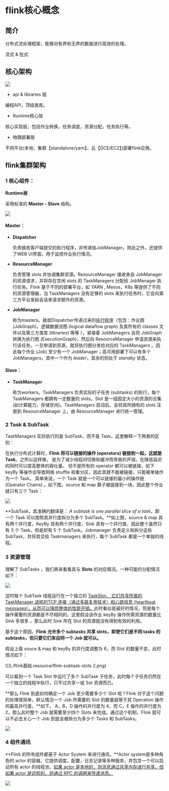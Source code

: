 # flink核心概念

## 简介

分布式流处理框架，能够对有界和无界的数据进行高效的处理。

流式 & 批式

## 核心架构

![](./flink基础.resource/flink-stack.png)

- api & libraries 层

编程API，顶级类库。

- Runtime核心层

核心实现层，包括作业转换，任务调度，资源分配，任务执行等。

- 物理部署层

不同平台(本地、集群【standalone/yarn】、云【GCE/EC2】)部署flink应用。

## flink集群架构

### 1 核心组件：

**Runtime层**

采用标准的 **Master - Slave** 结构。

![](./flink基础.resource/flink-application-submission.png)

#### Master：

- **Dispatcher**

  负责接收客户端提交的执行程序，并传递给JobManager。除此之外，还提供了WEB UI界面，用于监控作业执行情况。

- **ResourceManager**

  负责管理 slots 并协调集群资源。ResourceManager 接收来自 JobManager 的资源请求，并将存在空闲 slots 的 TaskManagers 分配给 JobManager 执行任务。Flink 基于不同的部署平台，如 YARN , Mesos，K8s 等提供了不同的资源管理器，当 TaskManagers 没有足够的 slots 来执行任务时，它会向第三方平台发起会话来请求额外的资源。

- **JobManager**

  称为masters。接收Dispatcher传递过来的<u>执行程序</u>（包含：作业图 (JobGraph)，逻辑数据流图 (logical dataflow graph) 及其所有的 classes 文件以及第三方类库 (libraries) 等等 ），紧接着 JobManagers 会将 JobGraph 转换为执行图 (ExecutionGraph)，然后向 ResourceManager 申请资源来执行该任务，一旦申请到资源，就将执行图分发给对应的 TaskManagers 。因此每个作业 (Job) 至少有一个 JobManager；高可用部署下可以有多个 JobManagers，其中一个作为 *leader*，其余的则处于 *standby* 状态。

#### Slave：

- **TaskManager**

  称为workers。TaskManagers 负责实际的子任务 (subtasks) 的执行，每个 TaskManagers 都拥有一定数量的 slots。Slot 是一组固定大小的资源的合集 (如计算能力，存储空间)。TaskManagers 启动后，会将其所拥有的 slots 注册到 ResourceManager 上，由 ResourceManager 进行统一管理。

### 2 Task & SubTask

TaskManagers 实际执行的是 SubTask，而不是 Task，这里解释一下两者的区别：

在执行分布式计算时，**Flink 将可以链接的操作 (operators) 链接到一起，这就是 Task**。之所以这样做， 是为了减少线程间切换和缓冲而导致的开销，在降低延迟的同时可以提高整体的吞吐量。 但不是所有的 operator 都可以被链接，如下 keyBy 等操作会导致网络 shuffle 和重分区，因此其就不能被链接，只能被单独作为一个 Task。 简单来说，一个 Task 就是一个可以链接的最小的操作链 (Operator Chains) 。如下图，source 和 map 算子被链接到一块，因此整个作业就只有三个 Task：

![](./flink基础.resource/flink-task-subtask.png)

**SubTask，其准确的翻译是： *A subtask is one parallel slice of a task*，即一个 Task 可以按照其并行度拆分为多个 SubTask。**如上图，source & map 具有两个并行度，KeyBy 具有两个并行度，Sink 具有一个并行度，因此整个虽然只有 3 个 Task，但是却有 5 个 SubTask。Jobmanager 负责定义和拆分这些 SubTask，并将其交给 Taskmanagers 来执行，每个 SubTask 都是一个单独的线程。

### 3 资源管理

理解了 SubTasks ，我们再来看看其与 **Slots** 的对应情况。一种可能的分配情况如下：

![](./flink基础.resource/flink-tasks-slots.png)

这时每个 SubTask 线程运行在一个独立的 <u>TaskSlot， 它们共享所属的 TaskManager 进程的TCP 连接（通过多路复用技术）和心跳信息 (heartbeat messages)，从而可以降低整体的性能开销。</u>此时看似是最好的情况，但是每个操作需要的资源都是不尽相同的，这里假设该作业 keyBy 操作所需资源的数量比 Sink 多很多 ，那么此时 Sink 所在 Slot 的资源就没有得到有效的利用。

基于这个原因，**Flink 允许多个 subtasks 共享 slots，即使它们是不同 tasks 的 subtasks，但只要它们来自同一个 Job 就可以。**

假设上面 souce & map 和 keyBy 的并行度调整为 6，而 Slot 的数量不变，此时情况如下：

![](./flink基础.resource/flink-subtask-slots 2.png)

可以看到一个 Task Slot 中运行了多个 SubTask 子任务，此时每个子任务仍然在一个独立的线程中执行，只不过共享一组 Sot 资源而已。

**那么 Flink 到底如何确定一个 Job 至少需要多少个 Slot 呢？Flink 对于这个问题的处理很简单，默认情况一个 Job 所需要的 Slot 的数量就等于其 Operation 操作的最高并行度。**如下， A，B，D 操作的并行度为 4，而 C，E 操作的并行度为 2，那么此时整个 Job 就需要至少四个 Slots 来完成。通过这个机制，Flink 就可以不必去关心一个 Job 到底会被拆分为多少个 Tasks 和 SubTasks。

![](./flink基础.resource/flink-task-parallelism.png)

### 4 组件通讯

**Flink 的所有组件都基于 Actor System 来进行通讯。**Actor system是多种角色的 actor 的容器，它提供调度，配置，日志记录等多种服务，并包含一个可以启动所有 actor 的线程池，<u>如果 actor 是本地的，则消息通过共享内存进行共享，但如果 actor 是远程的，则通过 RPC 的调用来传递消息。</u>

![](./flink基础.resource/flink-process.png)

